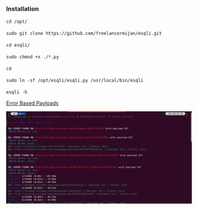 ### Installation

```
cd /opt/

sudo git clone https://github.com/freelancermijan/esqli.git

cd esqli/

sudo chmod +x ./*.py

cd

sudo ln -sf /opt/esqli/esqli.py /usr/local/bin/esqli

esqli -h
```

 <a href="https://github.com/freelancermijan/my-payloads/blob/main/SQLi/error-based-sqli-testing-payloads.txt">Error Based Payloads</a>

![error](esqli.png)
